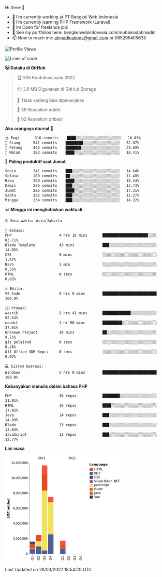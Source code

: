 Hi there 👋

- 🔭 I’m currently working at PT Bengkel Web Indonesia
- 🌱 I’m currently learning PHP Framework (Laravel)
- 📂 Im Open for freelance job!
- 🧷 See my portfolios here: bengkelwebindonesia.com/muhamadahmadin
- 📫 How to reach me: ahmadinations@gmail.com or 085295405635


<!--START_SECTION:waka-->
![Profile Views](http://img.shields.io/badge/Profil%20dilihat-1-blue)

![Lines of code](https://img.shields.io/badge/Sejak%20Hello%20World%20aku%20telah%20menulis-25%20Million%20baris%20kode-blue)

**🐱 Dataku di GitHub** 

> 🏆 306 Kontribusi pada 2022
 > 
> 📦 3.9 MB Digunakan di GitHub Storage 
 > 
> 🚫 Tidak sedang bisa dipekerjakan
 > 
> 📜 35 Repositori publik 
 > 
> 🔑 92 Repositori pribadi  
 > 
**Aku orangnya diurnal 🐤** 

```text
🌞 Pagi       310 commits    ████░░░░░░░░░░░░░░░░░░░░░   18.83% 
🌆 Siang      541 commits    ████████░░░░░░░░░░░░░░░░░   32.87% 
🌃 Petang     492 commits    ███████░░░░░░░░░░░░░░░░░░   29.89% 
🌙 Malam      303 commits    ████░░░░░░░░░░░░░░░░░░░░░   18.41%

```
📅 **Paling produktif saat Jumat** 

```text
Senin        241 commits    ███░░░░░░░░░░░░░░░░░░░░░░   14.64% 
Selasa       189 commits    ██░░░░░░░░░░░░░░░░░░░░░░░   11.48% 
Rabu         269 commits    ████░░░░░░░░░░░░░░░░░░░░░   16.34% 
Kamis        226 commits    ███░░░░░░░░░░░░░░░░░░░░░░   13.73% 
Jumat        285 commits    ████░░░░░░░░░░░░░░░░░░░░░   17.31% 
Sabtu        202 commits    ███░░░░░░░░░░░░░░░░░░░░░░   12.27% 
Minggu       234 commits    ███░░░░░░░░░░░░░░░░░░░░░░   14.22%

```


📊 **Minggu ini menghabiskan waktu di** 

```text
⌚︎ Zona waktu: Asia/Jakarta

💬 Bahasa: 
PHP                      4 hrs 18 mins       █████████████████████░░░░   83.71% 
Blade Template           43 mins             ███░░░░░░░░░░░░░░░░░░░░░░   14.05% 
CSS                      5 mins              ░░░░░░░░░░░░░░░░░░░░░░░░░   1.67% 
Bash                     1 min               ░░░░░░░░░░░░░░░░░░░░░░░░░   0.55% 
HTML                     0 secs              ░░░░░░░░░░░░░░░░░░░░░░░░░   0.02%

🔥 Editor: 
VS Code                  5 hrs 8 mins        █████████████████████████   100.0%

🐱‍💻 Proyek: 
wasrik                   2 hrs 41 mins       █████████████░░░░░░░░░░░░   52.34% 
eaudit                   1 hr 56 mins        █████████░░░░░░░░░░░░░░░░   37.61% 
Unknown Project          30 mins             ██░░░░░░░░░░░░░░░░░░░░░░░   9.75% 
gis_polairud             0 secs              ░░░░░░░░░░░░░░░░░░░░░░░░░   0.28% 
Off Office SDM Kepri     0 secs              ░░░░░░░░░░░░░░░░░░░░░░░░░   0.02%

💻 Sistem Operasi: 
Windows                  5 hrs 8 mins        █████████████████████████   100.0%

```

**Kebanyakan menulis dalam bahasa PHP** 

```text
PHP                      30 repos            ████████░░░░░░░░░░░░░░░░░   31.91% 
HTML                     16 repos            ████░░░░░░░░░░░░░░░░░░░░░   17.02% 
Java                     14 repos            ███░░░░░░░░░░░░░░░░░░░░░░   14.89% 
Blade                    13 repos            ███░░░░░░░░░░░░░░░░░░░░░░   13.83% 
JavaScript               12 repos            ███░░░░░░░░░░░░░░░░░░░░░░   12.77%

```


**Lini masa**

![Chart not found](https://raw.githubusercontent.com/MuhamadAhmadin/MuhamadAhmadin/master/charts/bar_graph.png) 


 Last Updated on 28/03/2022 18:54:20 UTC
<!--END_SECTION:waka-->
